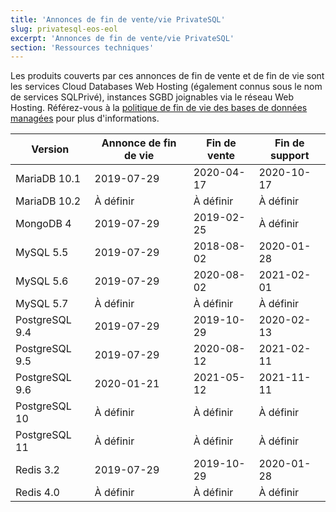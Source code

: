 ```yaml
---
title: 'Annonces de fin de vente/vie PrivateSQL'
slug: privatesql-eos-eol
excerpt: 'Annonces de fin de vente/vie PrivateSQL'
section: 'Ressources techniques'
---
```


Les produits couverts par ces annonces de fin de vente et de fin de vie sont les services Cloud Databases Web Hosting (également connus sous le nom de services SQLPrivé), instances SGBD joignables via le réseau Web Hosting. Référez-vous à la [politique de fin de vie des bases de données managées](../eol-policy/guide.fr-fr.md) pour plus d'informations.

|Version|Annonce de fin de vie|Fin de vente|Fin de support|
|---|---|---|---|
|MariaDB 10.1|2019-07-29|2020-04-17|2020-10-17|
|MariaDB 10.2|À définir|À définir|À définir|
|MongoDB 4|2019-07-29|2019-02-25|À définir|
|MySQL 5.5|2019-07-29|2018-08-02|2020-01-28|
|MySQL 5.6|2019-07-29|2020-08-02|2021-02-01|
|MySQL 5.7|À définir|À définir|À définir|
|PostgreSQL 9.4|2019-07-29|2019-10-29|2020-02-13|
|PostgreSQL 9.5|2019-07-29|2020-08-12|2021-02-11|
|PostgreSQL 9.6|2020-01-21|2021-05-12|2021-11-11|
|PostgreSQL 10|À définir|À définir|À définir|
|PostgreSQL 11|À définir|À définir|À définir|
|Redis 3.2|2019-07-29|2019-10-29|2020-01-28|
|Redis 4.0|À définir|À définir|À définir|
